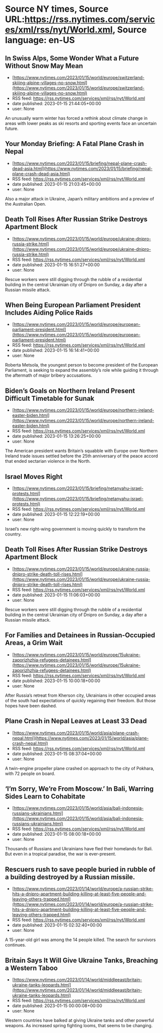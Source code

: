 # Source NY times, Source URL:https://rss.nytimes.com/services/xml/rss/nyt/World.xml, Source language: en-US

## In Swiss Alps, Some Wonder What a Future Without Snow May Mean
 - [https://www.nytimes.com/2023/01/15/world/europe/switzerland-skiiing-alpine-villages-no-snow.html](https://www.nytimes.com/2023/01/15/world/europe/switzerland-skiiing-alpine-villages-no-snow.html)
 - RSS feed: https://rss.nytimes.com/services/xml/rss/nyt/World.xml
 - date published: 2023-01-15 21:44:05+00:00
 - user: None

An unusually warm winter has forced a rethink about climate change in areas with lower peaks as ski resorts and sporting events face an uncertain future.

## Your Monday Briefing: A Fatal Plane Crash in Nepal
 - [https://www.nytimes.com/2023/01/15/briefing/nepal-plane-crash-dead-asia.html](https://www.nytimes.com/2023/01/15/briefing/nepal-plane-crash-dead-asia.html)
 - RSS feed: https://rss.nytimes.com/services/xml/rss/nyt/World.xml
 - date published: 2023-01-15 21:03:45+00:00
 - user: None

Also a major attack in Ukraine, Japan’s military ambitions and a preview of the Australian Open.

## Death Toll Rises After Russian Strike Destroys Apartment Block
 - [https://www.nytimes.com/2023/01/15/world/europe/ukraine-dnipro-russia-strike.html](https://www.nytimes.com/2023/01/15/world/europe/ukraine-dnipro-russia-strike.html)
 - RSS feed: https://rss.nytimes.com/services/xml/rss/nyt/World.xml
 - date published: 2023-01-15 16:51:27+00:00
 - user: None

Rescue workers were still digging through the rubble of a residential building in the central Ukrainian city of Dnipro on Sunday, a day after a Russian missile attack.

## When Being European Parliament President Includes Aiding Police Raids
 - [https://www.nytimes.com/2023/01/15/world/europe/european-parliament-president.html](https://www.nytimes.com/2023/01/15/world/europe/european-parliament-president.html)
 - RSS feed: https://rss.nytimes.com/services/xml/rss/nyt/World.xml
 - date published: 2023-01-15 16:14:41+00:00
 - user: None

Roberta Metsola, the youngest person to become president of the European Parliament, is seeking to expand the assembly’s role while guiding it through the aftermath of major bribery accusations.

## Biden’s Goals on Northern Ireland Present Difficult Timetable for Sunak
 - [https://www.nytimes.com/2023/01/15/world/europe/northern-ireland-easter-biden.html](https://www.nytimes.com/2023/01/15/world/europe/northern-ireland-easter-biden.html)
 - RSS feed: https://rss.nytimes.com/services/xml/rss/nyt/World.xml
 - date published: 2023-01-15 13:26:25+00:00
 - user: None

The American president wants Britain’s squabble with Europe over Northern Ireland trade issues settled before the 25th anniversary of the peace accord that ended sectarian violence in the North.

## Israel Moves Right
 - [https://www.nytimes.com/2023/01/15/briefing/netanyahu-israel-protests.html](https://www.nytimes.com/2023/01/15/briefing/netanyahu-israel-protests.html)
 - RSS feed: https://rss.nytimes.com/services/xml/rss/nyt/World.xml
 - date published: 2023-01-15 12:22:19+00:00
 - user: None

Israel’s new right-wing government is moving quickly to transform the country.

## Death Toll Rises After Russian Strike Destroys Apartment Block
 - [https://www.nytimes.com/2023/01/15/world/europe/ukraine-russia-dnipro-strike-death-toll-rises.html](https://www.nytimes.com/2023/01/15/world/europe/ukraine-russia-dnipro-strike-death-toll-rises.html)
 - RSS feed: https://rss.nytimes.com/services/xml/rss/nyt/World.xml
 - date published: 2023-01-15 11:06:03+00:00
 - user: None

Rescue workers were still digging through the rubble of a residential building in the central Ukrainian city of Dnipro on Sunday, a day after a Russian missile attack.

## For Families and Detainees in Russian-Occupied Areas, a Grim Wait
 - [https://www.nytimes.com/2023/01/15/world/europe/15ukraine-zaporizhzhia-refugees-detainees.html](https://www.nytimes.com/2023/01/15/world/europe/15ukraine-zaporizhzhia-refugees-detainees.html)
 - RSS feed: https://rss.nytimes.com/services/xml/rss/nyt/World.xml
 - date published: 2023-01-15 10:00:18+00:00
 - user: None

After Russia’s retreat from Kherson city, Ukrainians in other occupied areas of the south had expectations of quickly regaining their freedom. But those hopes have been dashed.

## Plane Crash in Nepal Leaves at Least 33 Dead
 - [https://www.nytimes.com/2023/01/15/world/asia/plane-crash-nepal.html](https://www.nytimes.com/2023/01/15/world/asia/plane-crash-nepal.html)
 - RSS feed: https://rss.nytimes.com/services/xml/rss/nyt/World.xml
 - date published: 2023-01-15 08:37:04+00:00
 - user: None

A twin-engine propeller plane crashed on approach to the city of Pokhara, with 72 people on board.

## ‘I’m Sorry, We’re From Moscow.’ In Bali, Warring Sides Learn to Cohabitate
 - [https://www.nytimes.com/2023/01/15/world/asia/bali-indonesia-russians-ukrainians.html](https://www.nytimes.com/2023/01/15/world/asia/bali-indonesia-russians-ukrainians.html)
 - RSS feed: https://rss.nytimes.com/services/xml/rss/nyt/World.xml
 - date published: 2023-01-15 08:00:18+00:00
 - user: None

Thousands of Russians and Ukrainians have fled their homelands for Bali. But even in a tropical paradise, the war is ever-present.

## Rescuers rush to save people buried in rubble of a building destroyed by a Russian missile.
 - [https://www.nytimes.com/2023/01/14/world/europe/a-russian-strike-hits-a-dnipro-apartment-building-killing-at-least-five-people-and-leaving-others-trapped.html](https://www.nytimes.com/2023/01/14/world/europe/a-russian-strike-hits-a-dnipro-apartment-building-killing-at-least-five-people-and-leaving-others-trapped.html)
 - RSS feed: https://rss.nytimes.com/services/xml/rss/nyt/World.xml
 - date published: 2023-01-15 02:32:40+00:00
 - user: None

A 15-year-old girl was among the 14 people killed. The search for survivors continues.

## Britain Says It Will Give Ukraine Tanks, Breaching a Western Taboo
 - [https://www.nytimes.com/2023/01/14/world/middleeast/britain-ukraine-tanks-leopards.html](https://www.nytimes.com/2023/01/14/world/middleeast/britain-ukraine-tanks-leopards.html)
 - RSS feed: https://rss.nytimes.com/services/xml/rss/nyt/World.xml
 - date published: 2023-01-15 00:00:08+00:00
 - user: None

Western countries have balked at giving Ukraine tanks and other powerful weapons. As increased spring fighting looms, that seems to be changing.
